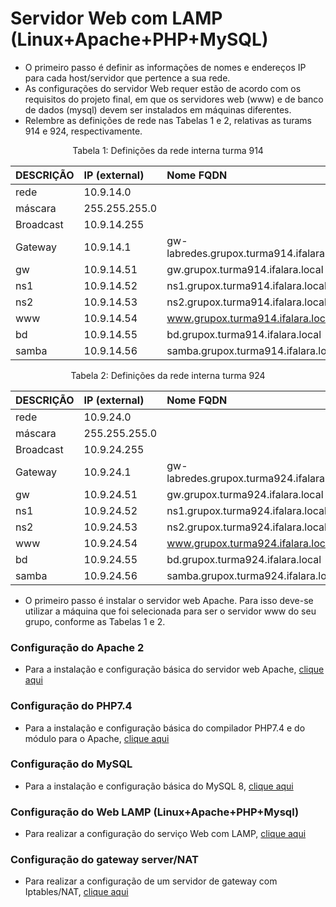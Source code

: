 # Servidor Web com LAMP (Linux+Apache+PHP+MySQL)

* O primeiro passo é definir as informações de nomes e endereços IP para cada host/servidor que pertence a sua rede.
* As configurações do servidor Web requer estão de acordo com os requisitos do projeto final, em que os servidores web (www) e de banco de dados (mysql) devem ser instalados em máquinas diferentes.
* Relembre as definições de rede nas Tabelas 1 e 2, relativas as turams 914 e 924, respectivamente.


<p><center> Tabela 1: Definições da rede interna turma 914</center></p>

| DESCRIÇÃO   | IP (external) | Nome FQDN                                 |
|:------------|:------------- |:------------------------------------------|
| rede        | 10.9.14.0     |                                           |
| máscara     | 255.255.255.0 |                                           |
| Broadcast   | 10.9.14.255   |                                           |
| Gateway     | 10.9.14.1     | gw-labredes.grupox.turma914.ifalara.local |
| gw          | 10.9.14.51    | gw.grupox.turma914.ifalara.local          |
| ns1         | 10.9.14.52    | ns1.grupox.turma914.ifalara.local         |
| ns2         | 10.9.14.53    | ns2.grupox.turma914.ifalara.local         |
| www         | 10.9.14.54    | www.grupox.turma914.ifalara.local         |
| bd          | 10.9.14.55    | bd.grupox.turma914.ifalara.local          |
| samba       | 10.9.14.56    | samba.grupox.turma914.ifalara.local       |

<p><center> Tabela 2: Definições da rede interna turma 924</center></p>

| DESCRIÇÃO   | IP (external) | Nome FQDN                                 |
|:------------|:------------- |:------------------------------------------|
| rede        | 10.9.24.0     |                                           |
| máscara     | 255.255.255.0 |                                           |
| Broadcast   | 10.9.24.255   |                                           |
| Gateway     | 10.9.24.1     | gw-labredes.grupox.turma924.ifalara.local |
| gw          | 10.9.24.51    | gw.grupox.turma924.ifalara.local          |
| ns1         | 10.9.24.52    | ns1.grupox.turma924.ifalara.local         |
| ns2         | 10.9.24.53    | ns2.grupox.turma924.ifalara.local         |
| www         | 10.9.24.54    | www.grupox.turma924.ifalara.local         |
| bd          | 10.9.24.55    | bd.grupox.turma924.ifalara.local          |
| samba       | 10.9.24.56    | samba.grupox.turma924.ifalara.local       |

* O primeiro passo é instalar o servidor web Apache. Para isso deve-se utilizar a máquina que foi selecionada para ser o servidor www do seu grupo, conforme as Tabelas 1 e 2. 

### Configuração do Apache 2

* Para a instalação e configuração básica do servidor web Apache, [clique aqui](https://github.com/alaelson/labredes2021/blob/main/network/lamp/install/apache2-server.md)

### Configuração do PHP7.4

* Para a instalação e configuração básica do compilador PHP7.4 e do módulo para o Apache, [clique aqui](https://github.com/alaelson/labredes2021/blob/main/network/lamp/install/php7.md)

### Configuração do MySQL

* Para a instalação e configuração básica do MySQL 8, [clique aqui](https://github.com/alaelson/labredes2021/blob/main/network/lamp/install/mysql-server.md)

### Configuração do Web LAMP (Linux+Apache+PHP+Mysql)

* Para realizar a configuração do serviço Web com LAMP, [clique aqui](https://github.com/alaelson/labredes2021/blob/master/network/lamp/readme.md)

### Configuração do gateway server/NAT

* Para realizar a configuração de um servidor de gateway com Iptables/NAT, [clique aqui](https://github.com/alaelson/labredes2021/blob/master/network/nat/readme.md)
